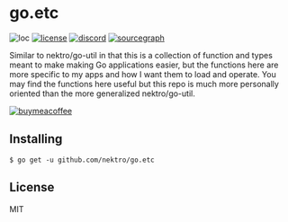 # go.etc
![loc](https://tokei.rs/b1/github/nektro/go.etc)
[![license](https://img.shields.io/github/license/nektro/go.etc.svg)](https://github.com/nektro/go.etc/blob/master/LICENSE)
[![discord](https://img.shields.io/discord/551971034593755159.svg)](https://discord.gg/P6Y4zQC)
[![sourcegraph](https://sourcegraph.com/github.com/nektro/go.etc/-/badge.svg)](https://sourcegraph.com/github.com/gorilla/sessions?badge)

Similar to nektro/go-util in that this is a collection of function and types meant to make making Go applications easier, but the functions here are more specific to my apps and how I want them to load and operate. You may find the functions here useful but this repo is much more personally oriented than the more generalized nektro/go-util.

[![buymeacoffee](https://www.buymeacoffee.com/assets/img/custom_images/orange_img.png)](https://www.buymeacoffee.com/nektro)

## Installing
```
$ go get -u github.com/nektro/go.etc
```

## License
MIT
